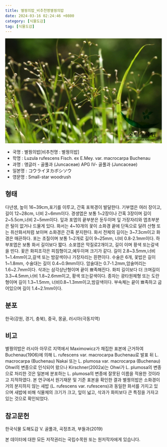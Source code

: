 ```yaml
---
title: 별꿩의밥_비추천명별꿩의밥
date: 2024-03-16 02:24:46 +0800
category: [식물도감]
tag: [식물도감]
---
```




![별꿩의밥[비추천명 : 별꿩의밥]](/assets/img/fileUpload/plants/basic/Juncaceae/Luzula/5865/1_th2.JPG)
- 국명 : 별꿩의밥[비추천명 : 별꿩의밥]
- 학명 : Luzula rufescens Fisch. ex E.Mey. var. macrocarpa Buchenau
- 과명 : 앵글러 - 골풀과 (Juncaceae) APG Ⅳ- 골풀과 (Juncaceae)
- 일본명 : コウライヌカボシソウ
- 영문명 : Small-star woodrush


## 형태
다년생, 높이 16~39cm,포기를 이루고, 간혹 포복경이 발달한다. 기부엽은 여러 장이고,길이 12~28cm, 너비 2~6mm이다. 경생엽은 보통 1~2장이나 간혹 3장이며 길이 2~5.5cm,너비 2~5mm이다. 잎과 포엽의 끝부분은 둔두이며 잎 가장자리와 엽초부분은 털이 없거나 드물게 있다. 화서는 4~10개의 꽃이 소화경 끝에 단독으로 달려 산형 또는 취산화서처럼 보이며 소화경은 간혹 분지한다. 화서 전체의 길이는 3~7.3cm이고 화경은 매끈하다. 포는 초질이며 보통 1~2개로 길이 9~25mm, 너비 0.8-2.1mm이다. 하부포엽은 보통 화서 길이보다 짧다. 소포엽은 막질로2개이고, 길이 이며 황색 또는갈색을 띤다. 꽃은 화피조각은 피침형이고,예두이며 크기가 같다. 길이 2.8~3.5mm,너비 1~1.4mm이고,갈색 또는 밤갈색이나 가장자리는 흰편이다. 수술은 6개, 꽃밥은 길이 1~1.8mm, 수술대는 길이 0.4~0.9mm이다. 암술대는 0.7-1.2mm,암술머리는 1.6~2.7mm이다. 삭과는 삼각상난형이며 끝이 뾰족해진다. 화피 길이보다 더 크며길이 3.3~4.5mm,너비 1.8~2.6mm이고, 황색 또는갈색이다. 종자는 광타원체형 또는 도란형이며 길이 1.3~1.5mm, 너비0.8~1.3mm이고,밤갈색이다. 부속체는 끝이 뾰족하고 굽어있으며 길이 1.4~2.1mm이다.
## 분포
한국(강원, 경기, 충북), 중국, 몽골, 러시아(극동지역)
## 비고
별꿩의밥은 러시아 아무르 지역에서 Maximowicz가 채집한 표본에 근거하여 Buchenau(1906)에 의해 L. rufescens var. macrocarpa Buchenau로 발표 뒤  L. macrocarpa (Buchenau) Nakai 또는 L. plumosa var. macrocarpa (Buchenau) Ohwi의 변종으로 인식되어 왔으나 Kirschner(2002a)는 Ohwi가 L. plumosa의 변종으로 처리한 것은 일본에 분포하는 L. plumosa의 변종에 잘못된 이름을 적용한 것이라고 지적하였다. 본 연구에서 원기재문 및 기준 표본을 확인한 결과 별꿩의밥은 소화경이 거의 분지하지 않는 새밥 (L. rufescens var. rufescens)과 동일한 화서를 가지고 있으며 새밥에 비해 식물체의 크기가 크고, 잎이 넓고, 삭과가 화피보다 큰 특징을 가자고 있는 것으로 확인되었다.
## 참고문헌
한국식물 도해도감 Ⅴ. 골풀과, 곡정초과, 부들과(2019)






본 데이터에 대한 모든 저작권리는 국립수목원 또는 원저작자에게 있습니다.
